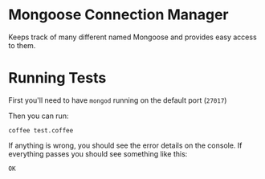 Mongoose Connection Manager
==================

Keeps track of many different named Mongoose and provides easy access to them.


Running Tests
=============

First you'll need to have `mongod` running on the default port (`27017`)

Then you can run:

    coffee test.coffee

If anything is wrong, you should see the error details on the console. If everything passes you should see something like this:

    OK
